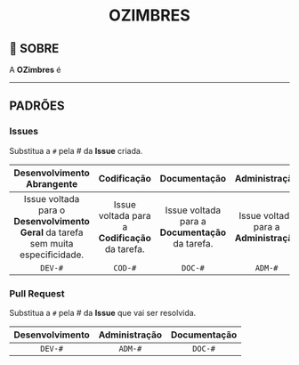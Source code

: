 <div name="readme-top" align=center>
  <h1>OZIMBRES</h1>
</div>

## 📌 SOBRE

A **OZimbres** é

---

## PADRÕES

### Issues

Substitua a `#` pela # da **Issue** criada.

| Desenvolvimento Abrangente | Codificação | Documentação | Administração |
| :---: | :---: | :---: | :---: |
| Issue voltada para o **Desenvolvimento Geral** da tarefa sem muita especificidade. | Issue voltada para a **Codificação** da tarefa. | Issue voltada para a **Documentação** da tarefa. | Issue voltada para a **Administração** |
| `DEV-#` | `COD-#` | `DOC-#` | `ADM-#` |

### Pull Request

Substitua a `#` pela # da **Issue** que vai ser resolvida.

| Desenvolvimento | Administração | Documentação |
| :---: | :---: | :---: |
| `DEV-#` | `ADM-#` | `DOC-#` |
